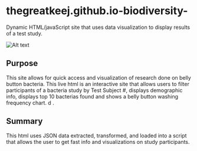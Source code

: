 # thegreatkeej.github.io-biodiversity-
Dynamic HTML/javaScript site that uses data visualization to display results of a test study.

![Alt text](https://github.com/thegreatkeej/thegreatkeej.github.io-biodiversity-/blob/main/images/Picture1.png)

## Purpose
This site allows for quick access and visualization of research done on belly button bacteria. This live html is an interactive site that allows users to filter participants of a bacteria study by Test Subject #, displays demographic info, displays top 10 bacterias found and shows a belly button washing frequency chart.        d .

## Summary
This html uses JSON data extracted, transformed, and loaded into a script that allows the user to get fast info and visualizations on study participants.
